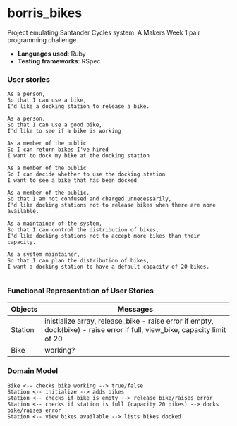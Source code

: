 # borris_bikes

Project emulating Santander Cycles system.
A Makers Week 1 pair programming challenge.

* **Languages used**: Ruby
* **Testing frameworks**: RSpec

### User stories
```
As a person,
So that I can use a bike,
I'd like a docking station to release a bike.

As a person,
So that I can use a good bike,
I'd like to see if a bike is working

As a member of the public
So I can return bikes I've hired
I want to dock my bike at the docking station

As a member of the public
So I can decide whether to use the docking station
I want to see a bike that has been docked

As a member of the public,
So that I am not confused and charged unnecessarily,
I'd like docking stations not to release bikes when there are none available.

As a maintainer of the system,
So that I can control the distribution of bikes,
I'd like docking stations not to accept more bikes than their capacity.

As a system maintainer,
So that I can plan the distribution of bikes,
I want a docking station to have a default capacity of 20 bikes.


```

### Functional Representation of User Stories

Objects  | Messages
------------- | -------------
Station  | inistialize array, release_bike - raise error if empty, dock(bike) - raise error if full, view_bike, capacity limit of 20
Bike | working?
### Domain Model

```
Bike <-- checks bike working --> true/false
Station <-- initialize --> adds bikes
Station <-- checks if bike is empty --> release_bike/raises error
Station <-- checks if station is full (capacity 20 bikes) --> docks bike/raises error
Station <-- view bikes available --> lists bikes docked

```